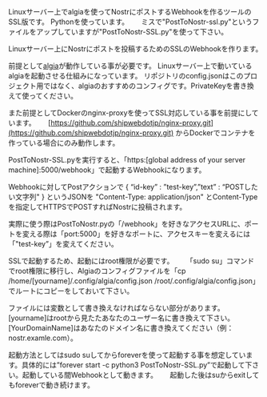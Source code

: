Linuxサーバー上でalgiaを使ってNostrにポストするWebhookを作るツールのSSL版です。 Pythonを使っています。　　
ミスで"PostToNostr-ssl.py"というファイルをアップしていますが"PostToNostr-SSL.py"を使って下さい。　　

Linuxサーバー上にNostrにポストを投稿するためのSSLのWebhookを作ります。　　

前提として[algia](https://github.com/mattn/algia)が動作している事が必要です。 Linuxサーバー上で動いているalgiaを起動させる仕組みになっています。 リポジトリのconfig.jsonはこのプロジェクト用ではなく、algiaのおすすめのコンフィグです。PrivateKeyを書き換えて使ってください。　　

また前提としてDockerのnginx-proxyを使ってSSL対応している事を前提にしています。　　
[https://github.com/shipwebdotjp/nginx-proxy.git](https://github.com/shipwebdotjp/nginx-proxy.git)
からDockerでコンテナを作っている場合にのみ動作します。　　

PostToNostr-SSL.pyを実行すると、「https:[global address of your server machine]:5000/webhook」で起動するWebhookになります。　　

Webhookに対してPostアクションで { “id-key” : ”test-key”,”text” : “POSTしたい文字列" } というJSONを "Content-Type: application/json" とContent-Typeを指定してHTTPSでPOSTすればNostrに投稿されます。　　

実際に使う際はPostToNostr.pyの「/webhook」を好きなアクセスURLに、ポートを変える際は「port:5000」を好きなポートに、アクセスキーを変えるには「"test-key”」を変えてください。　　

SSLで起動するため、起動にはroot権限が必要です。　　
「sudo su」コマンドでroot権限に移行し、Algiaのコンフィグファイルを「cp /home/[yourname]/.config/algia/config.json /root/.config/algia/config.json」でルートにコピーをしておいて下さい。　　

ファイルには変数として書き換えなければならない部分があります。　　
[yourname]はrootから見たたあなたのユーザー名に書き換えて下さい。　　
[YourDomainName]はあなたのドメイン名に書き換えてください（例：nostr.examle.com）。　　

起動方法としてはsudo suしてからforeverを使って起動する事を想定しています。具体的には”forever start -c python3 PostToNostr-SSL.py”で起動して下さい。起動している間Webhookとして動きます。　　
起動した後はsuからexitしてもforeverで動き続けます。

